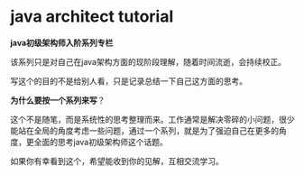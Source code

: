# java architect tutorial

**java初级架构师入阶系列专栏**

该系列只是对自己在java架构方面的现阶段理解，随着时间流逝，会持续校正。

写这个的目的不是给别人看，只是记录总结一下自己这方面的思考。

**为什么要按一个系列来写**？

这个不是随笔，而是系统性的思考整理而来。工作通常是解决零碎的小问题，很少能站在全局的角度考虑一些问题，通过一个系列，就是为了强迫自己在更多的角度，更全面的思考java初级架构师这个话题。

如果你有幸看到这个，希望能收到你的见解，互相交流学习。



